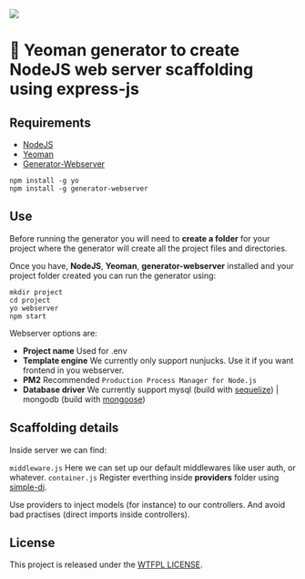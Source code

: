 ![](https://raw.githubusercontent.com/yeoman/media/master/optimized/yeoman-masthead.png)

# 💂 Yeoman generator to create NodeJS web server scaffolding using express-js

## Requirements

- [NodeJS](https://nodejs.org/en/)
- [Yeoman](http://yeoman.io)
- [Generator-Webserver](https://github.com/blanxii/generator-webserver)

```
npm install -g yo
npm install -g generator-webserver
```

## Use

Before running the generator you will need to **create a folder** for your project where the generator will create all the project files and directories.

Once you have, **NodeJS**, **Yeoman**, **generator-webserver** installed and your project folder created you can run the generator using:

```
mkdir project
cd project
yo webserver
npm start
```

Webserver options are:

- **Project name** Used for .env
- **Template engine** We currently only support nunjucks. Use it if you want frontend in you webserver.
- **PM2** Recommended `Production Process Manager for Node.js`
- **Database driver** We currently support mysql (build with [sequelize](http://docs.sequelizejs.com/)) | mongodb (build with [mongoose](http://mongoosejs.com/))

## Scaffolding details
Inside server we can find:

`middleware.js` Here we can set up our default middlewares like user auth, or whatever.
`container.js` Register everthing inside **providers** folder using [simple-di](https://www.npmjs.com/package/simple-di).

Use providers to inject models (for instance) to our controllers. And avoid bad practises (direct imports inside controllers).

## License
This project is released under the [WTFPL LICENSE](http://www.wtfpl.net/ "WTFPL LICENSE").
